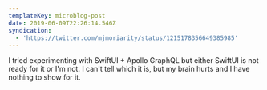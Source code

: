 ```yaml
---
templateKey: microblog-post
date: 2019-06-09T22:26:14.546Z
syndication:
  - 'https://twitter.com/mjmoriarity/status/1215178356649385985'
---
```


I tried experimenting with SwiftUI + Apollo GraphQL but either SwiftUI is not ready for it or I'm not. I can't tell which it is, but my brain hurts and I have nothing to show for it.
